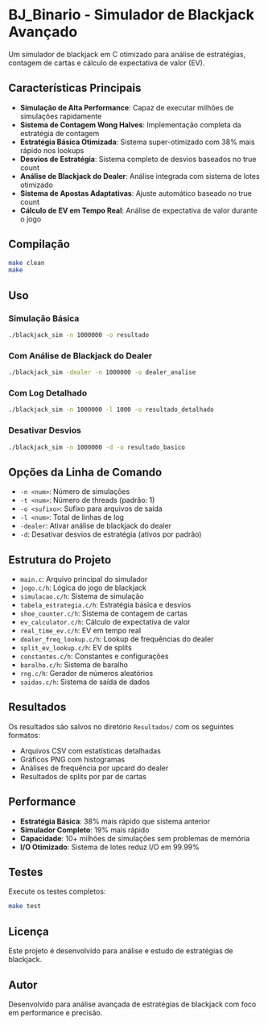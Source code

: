 # BJ_Binario - Simulador de Blackjack Avançado

Um simulador de blackjack em C otimizado para análise de estratégias, contagem de cartas e cálculo de expectativa de valor (EV).

## Características Principais

- **Simulação de Alta Performance**: Capaz de executar milhões de simulações rapidamente
- **Sistema de Contagem Wong Halves**: Implementação completa da estratégia de contagem
- **Estratégia Básica Otimizada**: Sistema super-otimizado com 38% mais rápido nos lookups
- **Desvios de Estratégia**: Sistema completo de desvios baseados no true count
- **Análise de Blackjack do Dealer**: Análise integrada com sistema de lotes otimizado
- **Sistema de Apostas Adaptativas**: Ajuste automático baseado no true count
- **Cálculo de EV em Tempo Real**: Análise de expectativa de valor durante o jogo

## Compilação

```bash
make clean
make
```

## Uso

### Simulação Básica
```bash
./blackjack_sim -n 1000000 -o resultado
```

### Com Análise de Blackjack do Dealer
```bash
./blackjack_sim -dealer -n 1000000 -o dealer_analise
```

### Com Log Detalhado
```bash
./blackjack_sim -n 1000000 -l 1000 -o resultado_detalhado
```

### Desativar Desvios
```bash
./blackjack_sim -n 1000000 -d -o resultado_basico
```

## Opções da Linha de Comando

- `-n <num>`: Número de simulações
- `-t <num>`: Número de threads (padrão: 1)
- `-o <sufixo>`: Sufixo para arquivos de saída
- `-l <num>`: Total de linhas de log
- `-dealer`: Ativar análise de blackjack do dealer
- `-d`: Desativar desvios de estratégia (ativos por padrão)

## Estrutura do Projeto

- `main.c`: Arquivo principal do simulador
- `jogo.c/h`: Lógica do jogo de blackjack
- `simulacao.c/h`: Sistema de simulação
- `tabela_estrategia.c/h`: Estratégia básica e desvios
- `shoe_counter.c/h`: Sistema de contagem de cartas
- `ev_calculator.c/h`: Cálculo de expectativa de valor
- `real_time_ev.c/h`: EV em tempo real
- `dealer_freq_lookup.c/h`: Lookup de frequências do dealer
- `split_ev_lookup.c/h`: EV de splits
- `constantes.c/h`: Constantes e configurações
- `baralho.c/h`: Sistema de baralho
- `rng.c/h`: Gerador de números aleatórios
- `saidas.c/h`: Sistema de saída de dados

## Resultados

Os resultados são salvos no diretório `Resultados/` com os seguintes formatos:
- Arquivos CSV com estatísticas detalhadas
- Gráficos PNG com histogramas
- Análises de frequência por upcard do dealer
- Resultados de splits por par de cartas

## Performance

- **Estratégia Básica**: 38% mais rápido que sistema anterior
- **Simulador Completo**: 19% mais rápido
- **Capacidade**: 10+ milhões de simulações sem problemas de memória
- **I/O Otimizado**: Sistema de lotes reduz I/O em 99.99%

## Testes

Execute os testes completos:
```bash
make test
```

## Licença

Este projeto é desenvolvido para análise e estudo de estratégias de blackjack.

## Autor

Desenvolvido para análise avançada de estratégias de blackjack com foco em performance e precisão. 